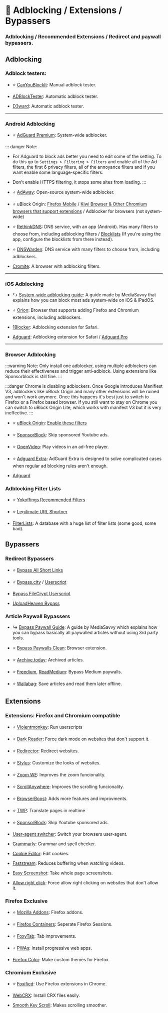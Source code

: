 # 🧩 Adblocking / Extensions / Bypassers
###  Adblocking / Recommended Extensions / Redirect and paywall bypassers.

## Adblocking

### Adblock testers:

- ⭐ [CanYouBlockIt](https://canyoublockit.com/): Manual adblock tester.

- [ADBlockTester](https://adblock-tester.com/): Automatic adblock tester.

- [D3ward](https://d3ward.github.io/toolz/adblock.html): Automatic adblock tester.

***

### Android Adblocking

- ⭐ [AdGuard Premium](https://forum.mobilism.org/search.php?st=0&sk=t&sd=d&sr=topics&keywords=adguard&sf=titleonly): System-wide adblocker.

::: danger Note:
- For Adguard to block ads better you need to edit some of the setting. To do this go to `Settings > Filtering > Filters` and enable all of the Ad filters, the first 6 privacy filters, all of the annoyance filters and if you want enable some language-specific filters. 
- Don't enable HTTPS filtering, it stops some sites from loading.
:::

- ⭐ [AdAway](https://www.adaway.org): Open-source system-wide adblocker.

- ⭐ uBlock Origin: [Firefox Mobile](https://addons.mozilla.org/en-US/firefox/addon/ublock-origin/) / [Kiwi Browser & Other Chromium browsers that support extensions](https://chrome.google.com/webstore/detail/ublock-origin/cjpalhdlnbpafiamejdnhcphjbkeiagm) / Adblocker for browsers (not system-wide)

- ⭐ [RethinkDNS](https://rethinkdns.com/app): DNS service, with an app (Android). Has many filters to choose from, including adblocking filters / [Blocklists](https://rethinkdns.com/app#blocklists) (If you're using the app, configure the blocklists from there instead).

- ⭐ [DNSWarden](https://dnswarden.com/index.html): DNS service with many filters to choose from, including adblockers.

- [Cromite](https://github.com/uazo/cromite): A browser with adblocking filters.

***

### iOS Adblocking

- ↪️ [System-wide adblocking guide](https://rentry.co/system-wide-adblocking-for-ios): A guide made by MediaSavvy that explains how you can block most ads system-wide on iOS & iPadOS.

- ⭐ [Orion](http://kagi.com/orion/): Browser that supports adding Firefox and Chromium extensions, including adblockers.

- [1Blocker](https://1blocker.com/): Adblocking extension for Safari.

- [Adguard](https://apps.apple.com/us/app/adguard-adblock-privacy/id1047223162): Adblocking extension for Safari / [Adguard Pro](https://forum.mobilism.org/search.php?keywords=adguard+pro&sr=topics&sf=titleonly)


***

### Browser Adblocking

:::warning Note:
Only install one adblocker, using multiple adblockers can reduce their effectiveness and trigger anti-adblock. Using extensions like Sponsorblock is still fine.
:::


:::danger Chrome is disabling adblockers.
Once Google introduces Manifiest V3, adblockers like uBlock Origin and many other extensions will be ruined and won't work anymore. Once this happens it's best just to switch to Firefox or a Firefox based browser. If you still want to stay on Chrome you can switch to uBlock Origin Lite, which works with manifest V3 but it is very ineffective.
:::

- ⭐ [uBlock Origin](https://ublockorigin.com/): [Enable these filters](https://i.ibb.co/jyN4k2f/327171428-f1925d65-963f-4bb8-aebf-d083ee5f9825.png)

- ⭐ [SponsorBlock](https://sponsor.ajay.app/): Skip sponsored Youtube ads.

- ⭐ [OpenVideo](https://openvideofs.github.io/): Play videos in an ad-free player.

- ⭐ [Adguard Extra](https://github.com/AdguardTeam/AdGuardExtra?tab=readme-ov-file#adguard-extra): AdGuard Extra is designed to solve complicated cases when regular ad blocking rules aren't enough.

- [Adguard](https://adguard.com/en/adguard-browser-extension/overview.html)

### Adblocking Filter Lists

- ⭐ [Yokoffings Recommended Filters](https://github.com/yokoffing/filterlists)

- ⭐ [Legitimate URL Shortner](https://github.com/DandelionSprout/adfilt/blob/master/LegitimateURLShortener.txt)

- [FilterLists](https://filterlists.com/): A database with a huge list of filter lists (some good, some bad).

## Bypassers

### Redirect Bypassers

- ⭐ [Bypass All Short Links](https://codeberg.org/Amm0ni4/bypass-all-shortlinks-debloated/)

- ⭐ [Bypass.city](https://bypass.city/) / [Userscript](https://bypass.city/how-to-install-userscript)

- [Bypass FileCrypt Userscript](https://greasyfork.org/en/scripts/403170)

- [UploadHeaven Bypass](https://greasyfork.org/en/scripts/442019-uploadheaven)

### Article Paywall Bypassers

- ↪️ [Bypass Paywall Guide](https://rentry.co/bypass-article-paywalls-guide): A guide by MediaSavvy which explains how you can bypass basically all paywalled articles without using 3rd party tools.

- ⭐ [Bypass Paywalls Clean](https://gitflic.ru/project/magnolia1234/bpc_uploads): Browser extension.

- ⭐ [Archive.today](https://archive.is/): Archived articles.

- ⭐ [Freedium](https://freedium.cfd/), [ReadMedium](https://freedium.cfd/): Bypass Medium paywalls.

- ⭐ [Wallabag](https://wallabag.org/): Save articles and read them later offline.

## Extensions

### Extensions: Firefox and Chromium compatible

- ⭐ [Violentmonkey](https://violentmonkey.github.io/): Run userscripts

- ⭐ [Dark Reader](https://darkreader.org/): Force dark mode on websites that don't support it.

- ⭐ [Redirector](https://einaregilsson.com/redirector/): Redirect websites.

- ⭐ [Stylus](https://add0n.com/stylus.html): Customize the looks of websites.

- ⭐ [Zoom WE](https://pastebin.com/SpCdPywv): Improves the zoom funcionality.

- ⭐ [ScrollAnywhere](https://pastebin.com/W3jwbBac): Improves the scrolling funcionality.

- ⭐ [BrowserBoost](https://browserboost.org/): Adds more features and improvments.

- ⭐ [TWP](https://github.com/FilipePS/Traduzir-paginas-web): Translate pages in realtime

- ⭐ [SponsorBlock](https://sponsor.ajay.app/): Skip Youtube sponsored ads.

- [User-agent switcher](https://add0n.com/useragent-switcher.html): Switch your browsers user-agent.

- [Grammarly](https://www.grammarly.com/): Grammar and spell checker.

- [Cookie Editor](https://cookie-editor.com/): Edit cookies.

- [Faststream](https://faststream.online/): Reduces buffering when watching videos.

- [Easy Screenshot](https://webextension.org/listing/screenshot.html): Take whole page screenshots.

- [Allow right click](https://add0n.com/allow-right-click.html): Force allow right clicking on websites that don't allow it.

### Firefox Exclusive

- ⭐ [Mozilla Addons](https://addons.mozilla.org/en-US/firefox/extensions/): Firefox addons.

- ⭐ [Firefox Containers](https://addons.mozilla.org/en-US/firefox/addon/multi-account-containers/): Seperate Firefox Sessions.

- ⭐ [FoxyTab](https://addons.mozilla.org/en-US/firefox/addon/foxytab/): Tab improvements.

- ⭐ [PWAs](https://pwasforfirefox.filips.si/): Install progressive web apps.

- [Firefox Color](https://color.firefox.com/): Make custom themes for Firefox.

### Chromium Exclusive

- ⭐ [Foxified](https://foxified.org/): Use Firefox extensions in Chrome.

- [WebCRX](https://webcrx.io/): Install CRX files easily.

- [Smooth Key Scroll](https://www.smoothkeyscroll.com/): Makes scrolling smoother.






